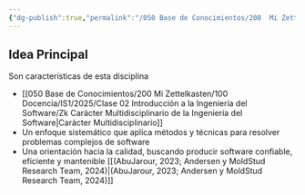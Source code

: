 ```yaml
---
{"dg-publish":true,"permalink":"/050 Base de Conocimientos/200  Mi Zettelkasten/100 Docencia/IS1/2025/Clase 02 Introducción a la Ingeniería del Software/Zk Características de la Ingeniería del Software/","tags":["ingenieríaDelSoftware","características"]}
---
```


## Idea Principal
Son características de esta disciplina
- [[050 Base de Conocimientos/200  Mi Zettelkasten/100 Docencia/IS1/2025/Clase 02 Introducción a la Ingeniería del Software/Zk Carácter Multidisciplinario de la Ingeniería del Software\|Carácter Multidisciplinario]]
- Un enfoque sistemático que aplica métodos y técnicas para resolver problemas complejos de software
- Una orientación hacia la calidad, buscando producir software confiable, eficiente y mantenible [[(AbuJarour, 2023; Andersen y MoldStud Research Team, 2024)\|(AbuJarour, 2023; Andersen y MoldStud Research Team, 2024)]] 
